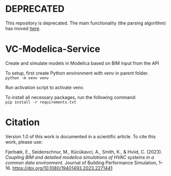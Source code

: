 # DEPRECATED
This repository is deprecated. The main functionality (the parsing algorithm) has moved  [here](https://github.com/efjerb/ModelicaParser).

# VC-Modelica-Service
Create and simulate models in Modelica based on BIM input from the API

To setup, first create Python environment with venv in parent folder.  
`python -m venv venv`

Run activation script to activate venv.

To install all necessary packages, run the following command:  
`pip install -r requirements.txt`

# Citation
Version 1.0 of this work is documented in a scientific article. To cite this work, please use:

Fjerbæk, E., Seidenschnur, M., Kücükavci, A., Smith, K., & Hviid, C. (2023). _Coupling BIM and detailed modelica simulations of HVAC systems in a common data environment._ Journal of Building Performance Simulation, 1–16. https://doi.org/10.1080/19401493.2023.2271441
